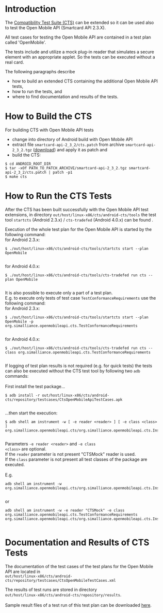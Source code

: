 # Introduction #

The [Compatibility Test Suite (CTS)](http://source.android.com/compatibility/cts-intro.html) can be extended so it can be used also to test the Open Mobile API (Smartcard API 2.3.X).

All test cases for testing the Open Mobile API are contained in a test plan called 'OpenMobile'.

The tests include and utilize a mock plug-in reader that simulates a secure element with an appropriate applet. So the tests can be executed without a real card.

The following paragraphs describe
  * how to build an extended CTS containing the additional Open Mobile API tests,
  * how to run the tests, and
  * where to find documentation and results of the tests.

# How to Build the CTS #

For building CTS with Open Mobile API tests
  * change into directory of Android build with Open Mobile API
  * extract file `smartcard-api-2_3_2/cts.patch` from archive `smartcard-api-2_3_2.tgz` ([download](http://seek-for-android.googlecode.com/files/smartcard-api-2_3_2.tgz)) and apply it as patch and
  * build the CTS:

```
$ cd ANDROID_ROOT_DIR
$ tar -xOf PATH_TO_PATCH_ARCHIVE/smartcard-api-2_3_2.tgz smartcard-api-2_3_2/cts.patch | patch -p1 
$ make cts
```

# How to Run the CTS Tests #
After the CTS has been built successfully with the Open Mobile API
test extensions, in directory `out/host/linux-x86/cts/android-cts/tools`
the test tool `startcts` (Android 2.3.x) / `cts-tradefed` (Android 4.0.x) can be found .<br>

Execution of the whole test plan for the Open Mobile API is started by the following command:<br>
for Android 2.3.x:<br>
<pre><code>$ ./out/host/linux-x86/cts/android-cts/tools/startcts start --plan OpenMobile<br>
</code></pre>

for Android 4.0.x:<br>
<pre><code>$ ./out/host/linux-x86/cts/android-cts/tools/cts-tradefed run cts --plan OpenMobile<br>
</code></pre>

It is also possible to execute only a part of a test plan.<br>
E.g. to execute only tests of test case <code>TestConformanceRequirements</code> use the following command:<br>
for Android 2.3.x:<br>
<pre><code>$ ./out/host/linux-x86/cts/android-cts/tools/startcts start --plan OpenMobile -p org.simalliance.openmobileapi.cts.TestConformanceRequirements<br>
</code></pre>

for Android 4.0.x:<br>
<pre><code>$ ./out/host/linux-x86/cts/android-cts/tools/cts-tradefed run cts --class org.simalliance.openmobileapi.cts.TestConformanceRequirements<br>
</code></pre>

If logging of test plan results is not required (e.g. for quick tests) the tests can also be executed without the CTS test tool by following two <code>adb</code> commands:<br>
<br>
First install the test package...<br>
<pre><code>$ adb install -r out/host/linux-x86/cts/android-cts/repository/testcases/CtsOpenMobileApiTestCases.apk<br>
</code></pre>

...then start the execution:<br>
<pre><code>$ adb shell am instrument -w [ -e reader &lt;reader&gt; ] [ -e class &lt;class&gt; ] org.simalliance.openmobileapi.cts/org.simalliance.openmobileapi.cts.InstrumentationTestRunnerParameterized<br>
</code></pre>
Parameters <code>-e reader &lt;reader&gt;</code> and <code>-e class &lt;class&gt;</code> are optional.<br>
If the <code>reader</code> parameter is not present "CTSMock" reader is used.<br>
If the <code>class</code> parameter is not present all test classes of the package are executed.<br>
<br>
E.g.<br>
<pre><code>adb shell am instrument -w org.simalliance.openmobileapi.cts/org.simalliance.openmobileapi.cts.InstrumentationTestRunnerParameterized<br>
</code></pre>
or<br>
<pre><code>adb shell am instrument -w -e reader "CTSMock" -e class org.simalliance.openmobileapi.cts.TestConformanceRequirements org.simalliance.openmobileapi.cts/org.simalliance.openmobileapi.cts.InstrumentationTestRunnerParameterized<br>
</code></pre>

<h1>Documentation and Results of CTS Tests</h1>

The documentation of the test cases of the test plans for the Open Mobile API are located in<br>
<code>out/host/linux-x86/cts/android-cts/repository/testcases/CtsOpenMobileTestCases.xml</code>

The results of test runs are stored in directory<br>
<code>out/host/linux-x86/cts/android-cts/repository/results</code>.<br>
<br>
Sample result files of a test run of this test plan can be downloaded <a href='http://seek-for-android.googlecode.com/files/CTS_results-2_3_0.zip'>here</a>.<br>
<br><br>

